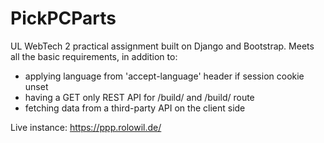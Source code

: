 # PickPCParts

UL WebTech 2 practical assignment built on Django and Bootstrap. Meets all the basic requirements, in addition to:

- applying language from 'accept-language' header if session cookie unset
- having a GET only REST API for /build/ and /build/<id> route
- fetching data from a third-party API on the client side

Live instance: https://ppp.rolowil.de/

